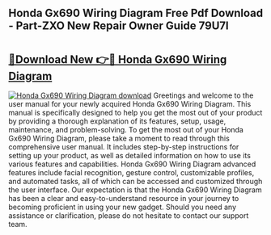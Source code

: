 ## Honda Gx690 Wiring Diagram Free Pdf Download - Part-ZXO New Repair Owner Guide 79U7l

# <h2><a href="http://dfs97xb.blite.top/?on=Honda+Gx690+Wiring+Diagram">🔗Download New 👉🔴 Honda Gx690 Wiring Diagram</a></h2>

[![Honda Gx690 Wiring Diagram download](https://i.imgur.com/lujVjoI.png)](http://dfs97xb.blite.top/?on=Honda+Gx690+Wiring+Diagram)
Greetings and welcome to the user manual for your newly acquired Honda Gx690 Wiring Diagram. This manual is specifically designed to help you get the most out of your product by providing a thorough explanation of its features, setup, usage, maintenance, and problem-solving. To get the most out of your Honda Gx690 Wiring Diagram, please take a moment to read through this comprehensive user manual. It includes step-by-step instructions for setting up your product, as well as detailed information on how to use its various features and capabilities. Honda Gx690 Wiring Diagram advanced features include facial recognition, gesture control, customizable profiles, and automated tasks, all of which can be accessed and customized through the user interface. Our expectation is that the Honda Gx690 Wiring Diagram has been a clear and easy-to-understand resource in your journey to becoming proficient in using your new gadget. Should you need any assistance or clarification, please do not hesitate to contact our support team.
